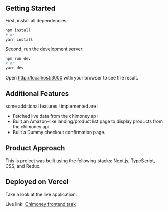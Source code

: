 ## Getting Started

First, install all dependencies:

```bash
npm install
# or
yarn install
```

Second, run the development server:

```bash
npm run dev
# or
yarn dev
```

Open [http://localhost:3000](http://localhost:3000) with your browser to see the result.

## Additional Features
some additional features i implemented are:
- Fetched live data from the chimoney api
- Built an Amazon-like landing/product list page to display products from the chimoney api.
- Built a Dummy checkout confirmation page.

## Product Approach
This is project was built using the following stacks: Next.js, TypeScript, CSS, and Redux. 

## Deployed on Vercel
Take a look at the live application:

Live link: [Chimoney frontend task](https://nextjs.org/docs/deployment)
